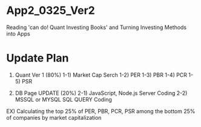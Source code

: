# App2_0325_Ver2
Reading 'can do! Quant Investing Books' and Turning Investing Methods into Apps

# Update Plan #
1. Quant Ver 1 (80%)
   1-1) Market Cap Serch
   1-2) PER
   1-3) PBR
   1-4) PCR
   1-5) PSR
   
2. DB Page UPDATE (20%)
   2-1) JavaScript, Node.js Server Coding
   2-2) MSSQL or MYSQL SQL QUERY Coding


EX) Calculating the top 25% of PER, PBR, PCR, PSR among the bottom 25% of companies by market capitalization
